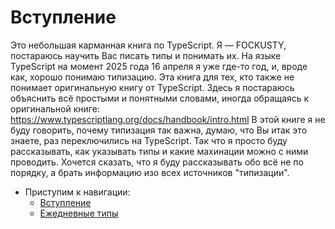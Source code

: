 # Вступление

Это небольшая карманная книга по TypeScript. Я — FOCKUSTY, постараюсь научить Вас писать типы и понимать их. На языке TypeScript на момент 2025 года 16 апреля я уже где-то год, и, вроде как, хорошо понимаю типизацию.
  Эта книга для тех, кто также не понимает оригинальную книгу от TypeScript. Здесь я постараюсь объяснить всё простыми и понятными словами, иногда обращаясь к оригинальной книге: https://www.typescriptlang.org/docs/handbook/intro.html
В этой книге я не буду говорить, почему типизация так важна, думаю, что Вы итак это знаете, раз переключились на TypeScript. Так что я просто буду рассказывать, как указывать типы и какие махинации можно с ними проводить.
  Хочется сказать, что я буду рассказывать обо всё не по порядку, а брать информацию изо всех источников "типизации".

- Приступим к навигации:
  - [Вступление](./start-typings/start.md)
  - [Ежедневные типы](./start-typings/everyday-types.md)